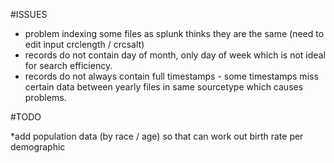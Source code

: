 
#ISSUES

* problem indexing some files as splunk thinks they are the same (need to edit input crclength / crcsalt)
* records do not contain day of month, only day of week which is not ideal for search efficiency.
* records do not always contain full timestamps - some timestamps miss certain data between yearly files in same sourcetype which causes problems.

#TODO

*add population data (by race / age) so that can work out birth rate per demographic